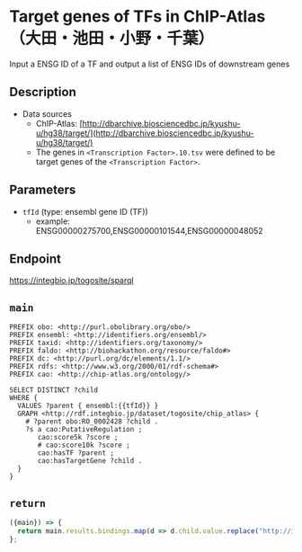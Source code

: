 # Target genes of TFs in ChIP-Atlas （大田・池田・小野・千葉）

Input a ENSG ID of a TF and output a list of ENSG IDs of downstream genes

## Description

- Data sources
    - ChIP-Atlas: [http://dbarchive.biosciencedbc.jp/kyushu-u/hg38/target/](http://dbarchive.biosciencedbc.jp/kyushu-u/hg38/target/)
    - The genes in `<Transcription Factor>.10.tsv` were defined to be target genes of the `<Transcription Factor>`.


## Parameters
* `tfId` (type: ensembl gene ID (TF))
  * example: ENSG00000275700,ENSG00000101544,ENSG00000048052

## Endpoint

https://integbio.jp/togosite/sparql

## `main`

```sparql
PREFIX obo: <http://purl.obolibrary.org/obo/>
PREFIX ensembl: <http://identifiers.org/ensembl/>
PREFIX taxid: <http://identifiers.org/taxonomy/>
PREFIX faldo: <http://biohackathon.org/resource/faldo#>
PREFIX dc: <http://purl.org/dc/elements/1.1/>
PREFIX rdfs: <http://www.w3.org/2000/01/rdf-schema#>
PREFIX cao: <http://chip-atlas.org/ontology/>

SELECT DISTINCT ?child
WHERE {
  VALUES ?parent { ensembl:{{tfId}} }
  GRAPH <http://rdf.integbio.jp/dataset/togosite/chip_atlas> {
    # ?parent obo:RO_0002428 ?child .
    ?s a cao:PutativeRegulation ;
       cao:score5k ?score ;
       # cao:score10k ?score ;
       cao:hasTF ?parent ;
       cao:hasTargetGene ?child .
  }
}
```

## `return`
```javascript
({main}) => {
  return main.results.bindings.map(d => d.child.value.replace("http://identifiers.org/ensembl/", ""));
};
```
